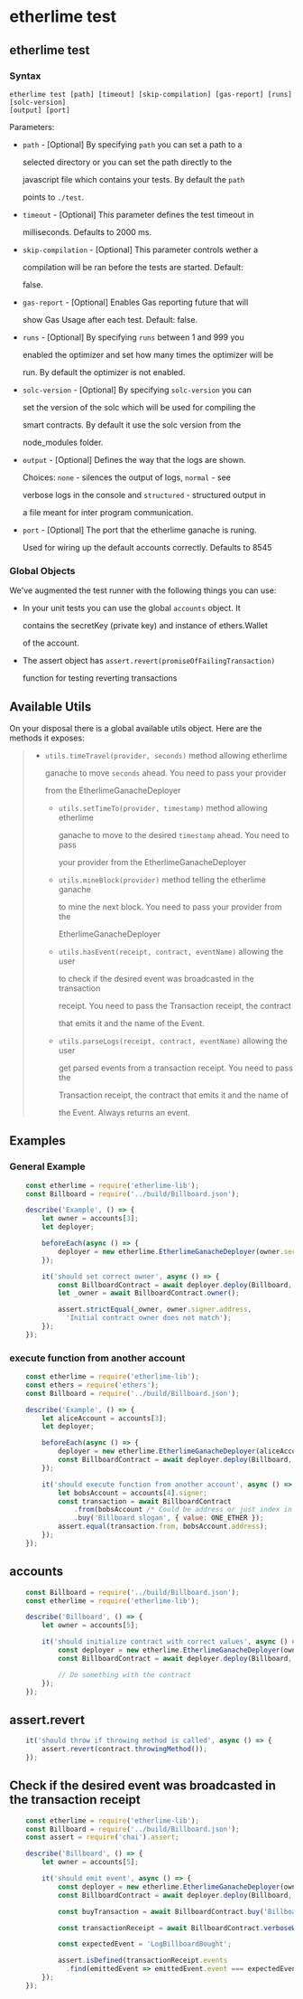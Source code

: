 # etherlime test

## etherlime test

### Syntax

```text
etherlime test [path] [timeout] [skip-compilation] [gas-report] [runs] [solc-version]
[output] [port]
```

Parameters:

* `path` - \[Optional\] By specifying `path` you can set a path to a

  selected directory or you can set the path directly to the

  javascript file which contains your tests. By default the `path`

  points to `./test`.

* `timeout` - \[Optional\] This parameter defines the test timeout in

  milliseconds. Defaults to 2000 ms.

* `skip-compilation` - \[Optional\] This parameter controls wether a

  compilation will be ran before the tests are started. Default:

  false.

* `gas-report` - \[Optional\] Enables Gas reporting future that will

  show Gas Usage after each test. Default: false.

* `runs` - \[Optional\] By specifying `runs` between 1 and 999 you

  enabled the optimizer and set how many times the optimizer will be

  run. By default the optimizer is not enabled.

* `solc-version` - \[Optional\] By specifying `solc-version` you can

  set the version of the solc which will be used for compiling the

  smart contracts. By default it use the solc version from the

  node\_modules folder.

* `output` - \[Optional\] Defines the way that the logs are shown.

  Choices: `none` - silences the output of logs, `normal` - see

  verbose logs in the console and `structured` - structured output in

  a file meant for inter program communication.

* `port` - \[Optional\] The port that the etherlime ganache is runing.

  Used for wiring up the default accounts correctly. Defaults to 8545

### Global Objects

We've augmented the test runner with the following things you can use:

* In your unit tests you can use the global `accounts` object. It

  contains the secretKey \(private key\) and instance of ethers.Wallet

  of the account.

* The assert object has `assert.revert(promiseOfFailingTransaction)`

  function for testing reverting transactions

## Available Utils

On your disposal there is a global available utils object. Here are the methods it exposes:

> * `utils.timeTravel(provider, seconds)` method allowing etherlime
>
>     ganache to move `seconds` ahead. You need to pass your provider
>
>     from the EtherlimeGanacheDeployer
>
>   * `utils.setTimeTo(provider, timestamp)` method allowing etherlime
>
>     ganache to move to the desired `timestamp` ahead. You need to pass
>
>     your provider from the EtherlimeGanacheDeployer
>
>   * `utils.mineBlock(provider)` method telling the etherlime ganache
>
>     to mine the next block. You need to pass your provider from the
>
>     EtherlimeGanacheDeployer
>
>   * `utils.hasEvent(receipt, contract, eventName)` allowing the user
>
>     to check if the desired event was broadcasted in the transaction
>
>     receipt. You need to pass the Transaction receipt, the contract
>
>     that emits it and the name of the Event.
>
>   * `utils.parseLogs(receipt, contract, eventName)` allowing the user
>
>     get parsed events from a transaction receipt. You need to pass the
>
>     Transaction receipt, the contract that emits it and the name of
>
>     the Event. Always returns an event.

## Examples

### General Example

```javascript
    const etherlime = require('etherlime-lib');
    const Billboard = require('../build/Billboard.json');

    describe('Example', () => {
        let owner = accounts[3];
        let deployer;

        beforeEach(async () => {
            deployer = new etherlime.EtherlimeGanacheDeployer(owner.secretKey);
        });

        it('should set correct owner', async () => {
            const BillboardContract = await deployer.deploy(Billboard, {});
            let _owner = await BillboardContract.owner();

            assert.strictEqual(_owner, owner.signer.address,
              'Initial contract owner does not match');
        });
    });
```

### execute function from another account

```javascript
    const etherlime = require('etherlime-lib');
    const ethers = require('ethers');
    const Billboard = require('../build/Billboard.json');

    describe('Example', () => {
        let aliceAccount = accounts[3];
        let deployer;

        beforeEach(async () => {
            deployer = new etherlime.EtherlimeGanacheDeployer(aliceAccount.secretKey);
            const BillboardContract = await deployer.deploy(Billboard, {});
        });

        it('should execute function from another account', async () => {
            let bobsAccount = accounts[4].signer;
            const transaction = await BillboardContract
                .from(bobsAccount /* Could be address or just index in accounts like 3 */)
                .buy('Billboard slogan', { value: ONE_ETHER });
            assert.equal(transaction.from, bobsAccount.address);
        });
    });
```

## accounts

```javascript
    const Billboard = require('../build/Billboard.json');
    const etherlime = require('etherlime-lib');

    describe('Billboard', () => {
        let owner = accounts[5];

        it('should initialize contract with correct values', async () => {
            const deployer = new etherlime.EtherlimeGanacheDeployer(owner.secretKey);
            const BillboardContract = await deployer.deploy(Billboard, {});

            // Do something with the contract
        });
    });
```

## assert.revert

```javascript
    it('should throw if throwing method is called', async () => {
        assert.revert(contract.throwingMethod());
    });
```

## Check if the desired event was broadcasted in the transaction receipt

```javascript
    const etherlime = require('etherlime-lib');
    const Billboard = require('../build/Billboard.json');
    const assert = require('chai').assert;

    describe('Billboard', () => {
        let owner = accounts[5];

        it('should emit event', async () => {
            const deployer = new etherlime.EtherlimeGanacheDeployer(owner.secretKey);
            const BillboardContract = await deployer.deploy(Billboard, {});

            const buyTransaction = await BillboardContract.buy('Billboard slogan', { value: 10000 });

            const transactionReceipt = await BillboardContract.verboseWaitForTransaction(buyTransaction);

            const expectedEvent = 'LogBillboardBought';

            assert.isDefined(transactionReceipt.events
              .find(emittedEvent => emittedEvent.event === expectedEvent, 'There is no such event'));
        });
    });
```


